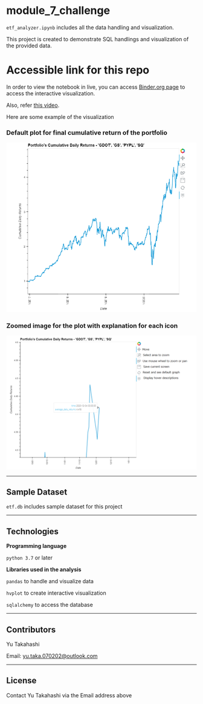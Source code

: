 # module_7_challenge

`etf_analyzer.ipynb` includes all the data handling and visualization.

This project is created to demonstrate SQL handlings and visualization of the provided data.

# Accessible link for this repo

In order to view the notebook in live, you can access [Binder.org page](https://hub.gke2.mybinder.org/user/yutakadayo-module_7_challenge-lwexj1di/doc/tree/etf_analyzer.ipynb) to access the interactive visualization.

Also, refer [this video](/voila_example.mp4).

Here are some example of the visualization

### Default plot for final cumulative return of the portfolio

![Cumulative return for the portfolio](/screenshot_images/Sample1.PNG)

### Zoomed image for the plot with explanation for each icon

![Zoomed image](/screenshot_images/Sample2.png)

---

## Sample Dataset

`etf.db` includes sample dataset for this project

---

## Technologies

**Programming language**

`python 3.7` or later

**Libraries used in the analysis**

`pandas` to handle and visualize data

`hvplot` to create interactive visualization

`sqlalchemy` to access the database

---

## Contributors

Yu Takahashi

Email: yu.taka.070202@outlook.com

---

## License

Contact Yu Takahashi via the Email address above